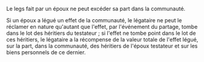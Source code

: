 Le legs fait par un époux ne peut excéder sa part dans la communauté.

Si un époux a légué un effet de la communauté, le légataire ne peut le réclamer en nature qu'autant que l'effet, par l'événement du partage, tombe dans le lot des héritiers du testateur ; si l'effet ne tombe point dans le lot de ces héritiers, le légataire a la récompense de la valeur totale de l'effet légué, sur la part, dans la communauté, des héritiers de l'époux testateur et sur les biens personnels de ce dernier.

